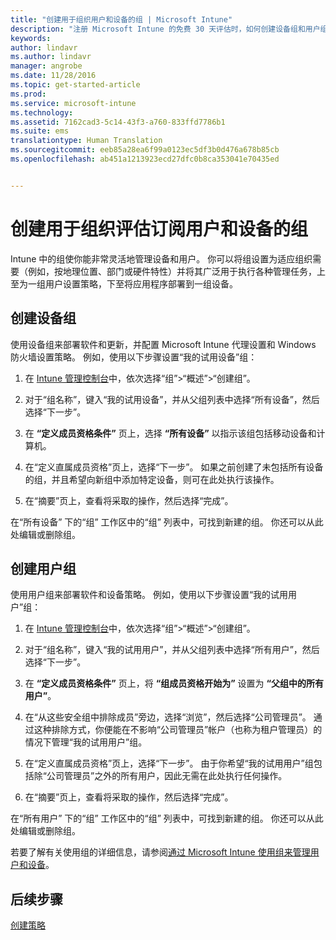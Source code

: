 ```yaml
---
title: "创建用于组织用户和设备的组 | Microsoft Intune"
description: "注册 Microsoft Intune 的免费 30 天评估时，如何创建设备组和用户组。"
keywords: 
author: lindavr
ms.author: lindavr
manager: angrobe
ms.date: 11/28/2016
ms.topic: get-started-article
ms.prod: 
ms.service: microsoft-intune
ms.technology: 
ms.assetid: 7162cad3-5c14-43f3-a760-833ffd7786b1
ms.suite: ems
translationtype: Human Translation
ms.sourcegitcommit: eeb85a28ea6f99a0123ec5df3b0d476a678b85cb
ms.openlocfilehash: ab451a1213923ecd27dfc0b8ca353041e70435ed


---
```


# <a name="create-groups-to-organize-evaluation-subscription-users-and-devices"></a>创建用于组织评估订阅用户和设备的组
Intune 中的组使你能非常灵活地管理设备和用户。 你可以将组设置为适应组织需要（例如，按地理位置、部门或硬件特性）并将其广泛用于执行各种管理任务，上至为一组用户设置策略，下至将应用程序部署到一组设备。

## <a name="create-a-device-group"></a>创建设备组
使用设备组来部署软件和更新，并配置 Microsoft Intune 代理设置和 Windows 防火墙设置策略。 例如，使用以下步骤设置“我的试用设备”组：

1.  在 [Intune 管理控制台](https://manage.microsoft.com/)中，依次选择“组”&gt;“概述”&gt;“创建组”。

2.  对于“组名称”，键入“我的试用设备”，并从父组列表中选择“所有设备”，然后选择“下一步”。

3.  在 **“定义成员资格条件”** 页上，选择 **“所有设备”** 以指示该组包括移动设备和计算机。

4.  在“定义直属成员资格”页上，选择“下一步”。 如果之前创建了未包括所有设备的组，并且希望向新组中添加特定设备，则可在此处执行该操作。

5.  在“摘要”页上，查看将采取的操作，然后选择“完成”。

在“所有设备”  下的“组”  工作区中的“组” 列表中，可找到新建的组。 你还可以从此处编辑或删除组。

## <a name="create-a-user-group"></a>创建用户组
使用用户组来部署软件和设备策略。 例如，使用以下步骤设置“我的试用用户”组：

1.  在 [Intune 管理控制台](https://manage.microsoft.com/)中，依次选择“组”&gt;“概述”&gt;“创建组”。

2.  对于“组名称”，键入“我的试用用户”，并从父组列表中选择“所有用户”，然后选择“下一步”。

3.  在 **“定义成员资格条件”** 页上，将 **“组成员资格开始为”** 设置为 **“父组中的所有用户”**。

4.  在“从这些安全组中排除成员”旁边，选择“浏览”，然后选择“公司管理员”。 通过这种排除方式，你便能在不影响“公司管理员”帐户（也称为租户管理员）的情况下管理“我的试用用户”组。

5.  在“定义直属成员资格”页上，选择“下一步”。 由于你希望“我的试用用户”组包括除“公司管理员”之外的所有用户，因此无需在此处执行任何操作。

6.  在“摘要”页上，查看将采取的操作，然后选择“完成”。

在“所有用户”  下的“组”  工作区中的“组” 列表中，可找到新建的组。 你还可以从此处编辑或删除组。

若要了解有关使用组的详细信息，请参阅[通过 Microsoft Intune 使用组来管理用户和设备](/Intune/Deploy-Use/use-groups-to-manage-users-and-devices-with-microsoft-intune)。

## <a name="next-steps"></a>后续步骤
[创建策略](get-started-with-a-30-day-trial-of-microsoft-intune-step-4.md)  



<!--HONumber=Nov16_HO5-->


